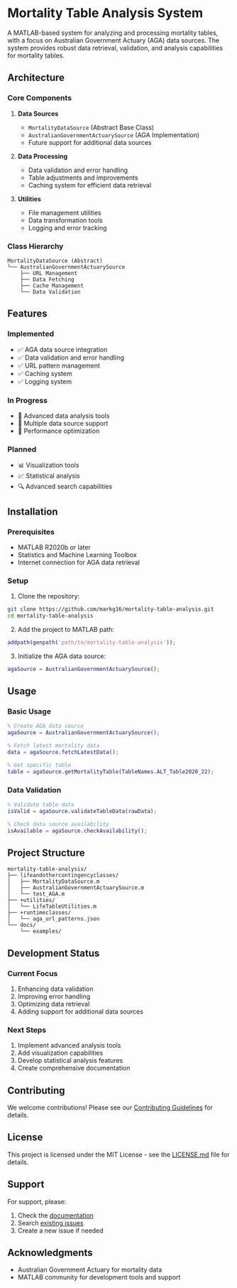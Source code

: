 # Mortality Table Analysis System

A MATLAB-based system for analyzing and processing mortality tables, with a focus on Australian Government Actuary (AGA) data sources. The system provides robust data retrieval, validation, and analysis capabilities for mortality tables.

## Architecture

### Core Components

1. **Data Sources**
   - `MortalityDataSource` (Abstract Base Class)
   - `AustralianGovernmentActuarySource` (AGA Implementation)
   - Future support for additional data sources

2. **Data Processing**
   - Data validation and error handling
   - Table adjustments and improvements
   - Caching system for efficient data retrieval

3. **Utilities**
   - File management utilities
   - Data transformation tools
   - Logging and error tracking

### Class Hierarchy

```
MortalityDataSource (Abstract)
└── AustralianGovernmentActuarySource
    ├── URL Management
    ├── Data Fetching
    ├── Cache Management
    └── Data Validation
```

## Features

### Implemented
- ✅ AGA data source integration
- ✅ Data validation and error handling
- ✅ URL pattern management
- ✅ Caching system
- ✅ Logging system

### In Progress
- 🔄 Advanced data analysis tools
- 🔄 Multiple data source support
- 🔄 Performance optimization

### Planned
- 📊 Visualization tools
- 📈 Statistical analysis
- 🔍 Advanced search capabilities

## Installation

### Prerequisites

- MATLAB R2020b or later
- Statistics and Machine Learning Toolbox
- Internet connection for AGA data retrieval

### Setup

1. Clone the repository:
```bash
git clone https://github.com/markg16/mortality-table-analysis.git
cd mortality-table-analysis
```

2. Add the project to MATLAB path:
```matlab
addpath(genpath('path/to/mortality-table-analysis'));
```

3. Initialize the AGA data source:
```matlab
agaSource = AustralianGovernmentActuarySource();
```

## Usage

### Basic Usage

```matlab
% Create AGA data source
agaSource = AustralianGovernmentActuarySource();

% Fetch latest mortality data
data = agaSource.fetchLatestData();

% Get specific table
table = agaSource.getMortalityTable(TableNames.ALT_Table2020_22);
```

### Data Validation

```matlab
% Validate table data
isValid = agaSource.validateTableData(rawData);

% Check data source availability
isAvailable = agaSource.checkAvailability();
```

## Project Structure

```
mortality-table-analysis/
├── lifeandothercontingencyclasses/
│   ├── MortalityDataSource.m
│   ├── AustralianGovernmentActuarySource.m
│   └── test_AGA.m
├── +utilities/
│   └── LifeTableUtilities.m
├── +runtimeclasses/
│   └── aga_url_patterns.json
└── docs/
    └── examples/
```

## Development Status

### Current Focus
1. Enhancing data validation
2. Improving error handling
3. Optimizing data retrieval
4. Adding support for additional data sources

### Next Steps
1. Implement advanced analysis tools
2. Add visualization capabilities
3. Develop statistical analysis features
4. Create comprehensive documentation

## Contributing

We welcome contributions! Please see our [Contributing Guidelines](CONTRIBUTING.md) for details.

## License

This project is licensed under the MIT License - see the [LICENSE.md](LICENSE.md) file for details.

## Support

For support, please:
1. Check the [documentation](docs/)
2. Search [existing issues](https://github.com/markg16/mortality-table-analysis/issues)
3. Create a new issue if needed

## Acknowledgments

- Australian Government Actuary for mortality data
- MATLAB community for development tools and support 